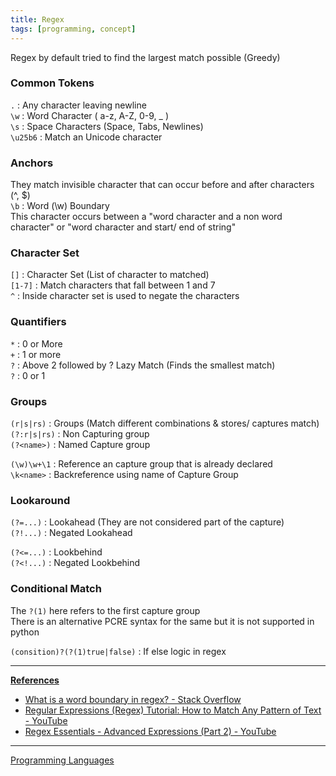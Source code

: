 ```yaml
---
title: Regex
tags: [programming, concept]
---
```


Regex by default tried to find the largest match possible (Greedy)

### Common Tokens

`.` : Any character leaving newline  
`\w` : Word Character ( a-z, A-Z, 0-9, \_ )  
`\s` : Space Characters (Space, Tabs, Newlines)  
`\u25b6` : Match an Unicode character

### Anchors

They match invisible character that can occur before and after characters (^, $)  
`\b` : Word (\w) Boundary  
This character occurs between a "word character and a non word character" or "word character and start/ end of string"

### Character Set

`[]` : Character Set (List of character to matched)  
`[1-7]` : Match characters that fall between 1 and 7  
`^` : Inside character set is used to negate the characters

### Quantifiers

`*` : 0 or More  
`+` : 1 or more  
`?` :  Above 2 followed by ? Lazy Match (Finds the smallest match)  
`?` : 0 or 1

### Groups

`(r|s|rs)` : Groups (Match different combinations & stores/ captures match)  
`(?:r|s|rs)` : Non Capturing group  
`(?<name>)` : Named Capture group

`(\w)\w+\1` : Reference an capture group that is already declared  
`\k<name>` : Backreference using name of Capture Group

### Lookaround

`(?=...)` : Lookahead (They are not considered part of the capture)  
`(?!...)` : Negated Lookahead

`(?<=...)` : Lookbehind  
`(?<!...)` : Negated Lookbehind

### Conditional Match

The `?(1)` here refers to the first capture group  
There is an alternative PCRE syntax for the same but it is not supported in python

`(consition)?(?(1)true|false)` : If else logic in regex

---

**<u>References</u>**

* [What is a word boundary in regex? - Stack Overflow](https://stackoverflow.com/questions/1324676/what-is-a-word-boundary-in-regex)
* [Regular Expressions (Regex) Tutorial: How to Match Any Pattern of Text - YouTube](https://www.youtube.com/watch?v=sa-TUpSx1JA)
* [Regex Essentials - Advanced Expressions (Part 2) - YouTube](https://www.youtube.com/watch?v=GTUlkkNhvok)

---

[Programming Languages](../Programming%20Languages/Programming%20Languages.md)